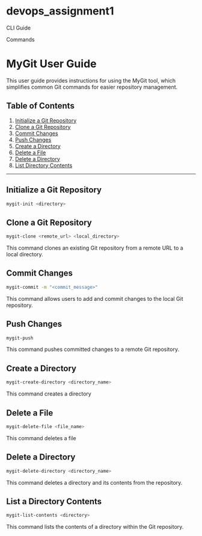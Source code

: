 # devops_assignment1

CLI Guide

Commands

# MyGit User Guide

This user guide provides instructions for using the MyGit tool, which simplifies common Git commands for easier repository management.

## Table of Contents

1. [Initialize a Git Repository](#initialize-a-git-repository)
2. [Clone a Git Repository](#clone-a-git-repository)
3. [Commit Changes](#commit-changes)
4. [Push Changes](#push-changes)
5. [Create a Directory](#create-a-directory)
6. [Delete a File](#delete-a-file)
7. [Delete a Directory](#delete-a-directory)
8. [List Directory Contents](#list-directory-contents)

---

## Initialize a Git Repository

```bash
mygit-init <directory>
```

## Clone a Git Repository

```bash
mygit-clone <remote_url> <local_directory>
```

This command clones an existing Git repository from a remote URL to a local directory.

## Commit Changes

```bash
mygit-commit -m "<commit_message>"
```

This command allows users to add and commit changes to the local Git repository.

## Push Changes

```bash
mygit-push
```

This command pushes committed changes to a remote Git repository.

## Create a Directory

```bash
mygit-create-directory <directory_name>
```

This command creates a directory

## Delete a File

```bash
mygit-delete-file <file_name>
```

This command deletes a file

## Delete a Directory

```bash
mygit-delete-directory <directory_name>
```

This command deletes a directory and its contents from the repository.

## List a Directory Contents

```bash
mygit-list-contents <directory>
```

This command lists the contents of a directory within the Git repository.
